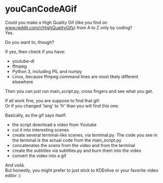 # youCanCodeAGif
Could you make a High Quality Gif (like you find on www.reddit.com/r/HighQualityGifs) from A to Z only by coding?  
Yes.

Do you want to, though?  

If yes, then check if you have:  
- youtube-dl
- ffmpeg
- Python 3, including PIL and numpy
- Linux, because ffmpeg command lines are most likely different elsewhere

Then you can just run main_script.py, cross fingers and see what you get.  

If all work fine, you are suppose to find that gif:  
Or if you changed 'lang' to 'fr' than you will find this one:  

Basically, as the gif says itself:
- the script download a video from Youtube
- cut it into interesting scenes
- create several terminal-like scenes, via terminal.py. The code you see in the terminal is the actual code from the main_script.py
- concatenates the scens from the video and from the terminal
- create the subtitles via subtitles.py and burn them into the video
- convert the video into a gif

And voilà.  
But honestly, you might prefer to just stick to KDEnlive or your favorite video editor :)

